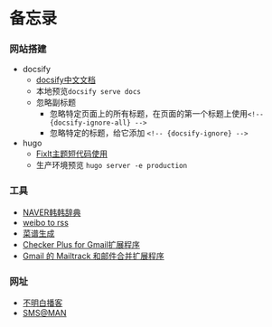 # 备忘录

### 网站搭建

- docsify
  - [docsify中文文档](https://docsify.js.org/#/zh-cn/)
  - 本地预览`docsify serve docs`
  - 忽略副标题
    - 忽略特定页面上的所有标题，在页面的第一个标题上使用`<!-- {docsify-ignore-all} -->`
    - 忽略特定的标题，给它添加 `<!-- {docsify-ignore} -->`
- hugo
  - [FixIt主题短代码使用](https://fixit.lruihao.cn/zh-cn/tags/shortcodes/)
  - 生产环境预览 `hugo server -e production`

### 工具

- [NAVER韩韩辞典](https://ko.dict.naver.com/#/main)
- [weibo to rss](https://rssfeed.today/weibo/)
- [菜谱生成](https://cook.yunyoujun.cn/)
- [Checker Plus for Gmail扩展程序](https://chrome.google.com/webstore/detail/checker-plus-for-gmail/oeopbcgkkoapgobdbedcemjljbihmemj)
- [Gmail 的 Mailtrack 和邮件合并扩展程序](https://chrome.google.com/webstore/detail/email-tracker-for-gmail-m/ndnaehgpjlnokgebbaldlmgkapkpjkkb/related)

### 网址

- [不明白播客](https://www.bumingbai.net/)
- [SMS@MAN](https://sms-man.com/cn)